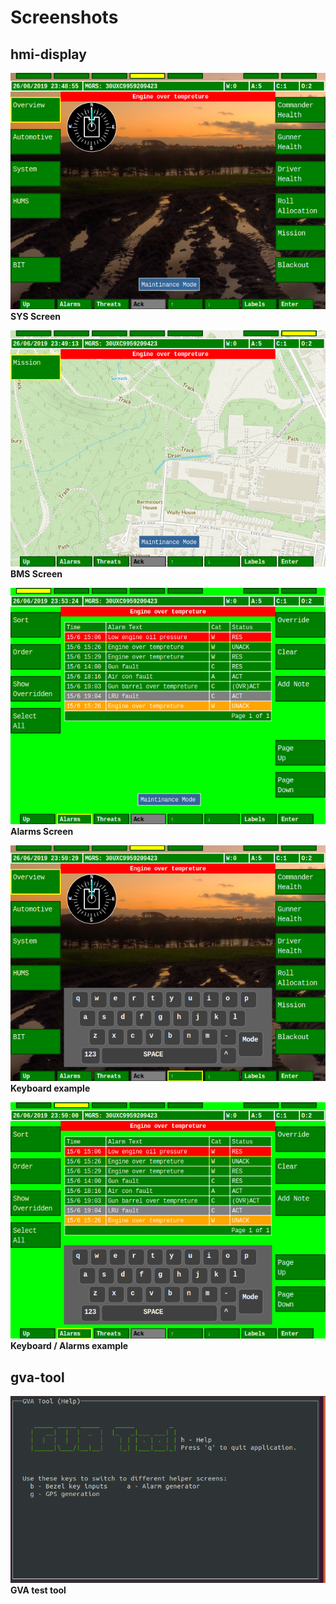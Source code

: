 # Screenshots
## hmi-display

![SYS Screen](Screenshot-Sys.png)<br>
**SYS Screen**

![BMS Screen](Screenshot-Maps.png)<br>
**BMS Screen**

![Alarms Screen](Screenshot-Alarms.png)<br>
**Alarms Screen**

![Keyboard example](Screenshot-keyboard1.png)<br>
**Keyboard example**

![Keyboard example](Screenshot-keyboard2.png)<br>
**Keyboard / Alarms example**

## gva-tool
![gva-tool screenshot](Screenshot-Gva-tool1.png)<br>
**GVA test tool**
